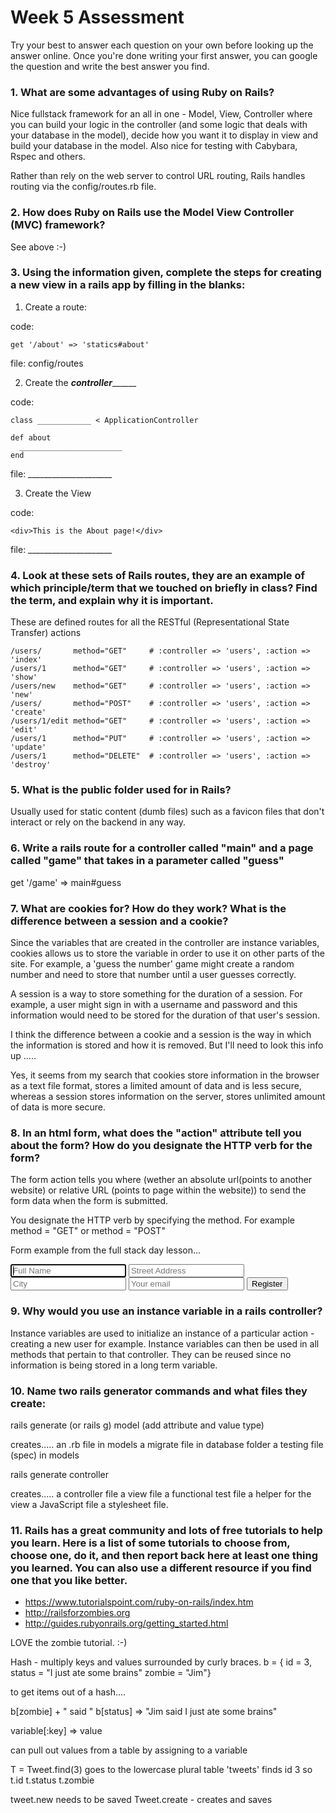 # Week 5 Assessment

Try your best to answer each question on your own before looking up the answer online. Once you're done writing your first answer, you can google the question and write the best answer you find.

### 1. What are some advantages of using Ruby on Rails?



Nice fullstack framework for an all in one -  Model, View, Controller where you can build your logic in the controller (and some logic that deals with your database in the model), decide how you want it to display in view and build your database in the model. Also nice for testing with Cabybara, Rspec and others.

Rather than rely on the web server to control URL routing, Rails handles routing via the config/routes.rb file.

### 2. How does Ruby on Rails use the Model View Controller (MVC) framework?
See above :-)


### 3. Using the information given, complete the steps for creating a new view in a rails app by filling in the blanks:

  1. Create a route:

  code:
  ```
  get '/about' => 'statics#about'
  ```
  file: config/routes

  2. Create the ___controller_________

  code:
  ```
  class ____________ < ApplicationController

  def about
    _______________________
  end
  ```

  file: _____________________

  3. Create the View

  code:

  ```
  <div>This is the About page!</div>
  ```

  file: _____________________


### 4. Look at these sets of Rails routes, they are an example of which principle/term that we touched on briefly in class? Find the term, and explain why it is important.

These are defined routes for all the RESTful (Representational State Transfer) actions


```
/users/       method="GET"     # :controller => 'users', :action => 'index'
/users/1      method="GET"     # :controller => 'users', :action => 'show'
/users/new    method="GET"     # :controller => 'users', :action => 'new'
/users/       method="POST"    # :controller => 'users', :action => 'create'
/users/1/edit method="GET"     # :controller => 'users', :action => 'edit'
/users/1      method="PUT"     # :controller => 'users', :action => 'update'
/users/1      method="DELETE"  # :controller => 'users', :action => 'destroy'
```

### 5. What is the public folder used for in Rails?

Usually used for static content (dumb files) such as a favicon files that don't interact or rely on the backend in any way.  

### 6. Write a rails route for a controller called "main" and a page called "game" that takes in a parameter called "guess"

get '/game' => main#guess

### 7. What are cookies for? How do they work? What is the difference between a session and a cookie?

Since the variables that are created in the controller are instance variables, cookies allows us to store the variable in order to use it on other parts of the site.  For example, a  'guess the number' game might create a random number and need to store that number until a user guesses correctly.

A session is a way to store something for the duration of a session.  For example, a user might sign in with a username and password and this information would need to be stored for the duration of that user's session.

I think the difference between a cookie and a session is the way in which the information is stored and how it is removed.  But I'll need to look this info up .....

Yes, it seems from my search that cookies store information in the browser as a text file format, stores a limited amount of data and is less secure, whereas a session stores information on the server, stores unlimited amount of data is more secure.  

### 8. In an html form, what does the "action" attribute tell you about the form?  How do you designate the HTTP verb for the form?

The form action tells you where (wether an absolute url(points to another website) or relative URL (points to page within the website)) to send the form data when the form is submitted.

You designate the HTTP verb by specifying the method.  For example method = "GET" or method = "POST"


Form example from the full stack day lesson...

<form action="register" method="GET">
  <input type="text" name="full_name" placeholder="Full Name" autofocus required/>
  <input type="text" name="street_address" placeholder="Street Address" required/>
  <input type="text" name="city" placeholder="City" required/>
  <input type="text" name="email" placeholder="Your email" required/>
  <input type="submit" value="Register" />
</form>

### 9. Why would you use an instance variable in a rails controller?

Instance variables are used to initialize an instance of a particular action - creating a new user for example.  Instance variables can then be used in all methods that pertain to that controller.  They can be reused since no information is being stored in a long term variable.  

### 10. Name two rails generator commands and what files they create:

rails generate (or rails g) model (add attribute and value type)

creates.....
 an .rb file in models
a migrate file in database folder
a testing file (spec) in models

rails generate controller

creates.....
a controller file
a view file
a functional test file
a helper for the view
a JavaScript file
a stylesheet file.


### 11. Rails has a great community and lots of free tutorials to help you learn. Here is a list of some tutorials to choose from, choose one, do it, and then report back here at least one thing you learned. You can also use a different resource if you find one that you like better.

- https://www.tutorialspoint.com/ruby-on-rails/index.htm
- http://railsforzombies.org
- http://guides.rubyonrails.org/getting_started.html

LOVE the zombie tutorial.  :-)

Hash - multiply keys and values surrounded by curly braces.
b = { id = 3,
status = "I just ate some brains"
zombie = "Jim"}

to get items out of a hash....

b[zombie] + " said " b[status] => "Jim said I just ate some brains"

variable[:key] => value

can pull out values from a table by assigning to a variable

T = Tweet.find(3)   goes to the lowercase plural table 'tweets' finds id 3 so
t.id
t.status
t.zombie

tweet.new needs to be saved
Tweet.create  - creates and saves 
